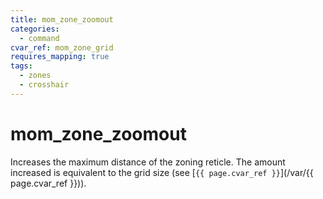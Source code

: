 ```yaml
---
title: mom_zone_zoomout
categories:
  - command
cvar_ref: mom_zone_grid
requires_mapping: true
tags:
  - zones
  - crosshair
---
```


# mom_zone_zoomout

Increases the maximum distance of the zoning reticle. The amount increased is equivalent to the grid size (see [`{{ page.cvar_ref }}`](/var/{{ page.cvar_ref }})).
